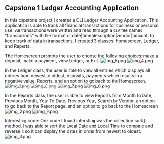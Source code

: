## Capstone 1 Ledger Accounting Application
 
In this capstone project,I created a CLI Ledger Accounting Application. This application is able to track all financial transactions for business or personal use. All transactions were written and read through a csv file named “transactions” with the format of date|time|description|vendor|amount. to keep track of data in transactions, I created 3 classes: Homescreen, Ledger, and Reports. 

The Homescreen prompts the user to choose the following choices: make a deposit, make a payment, view Ledger, or Exit. 
![img_5.png](img_5.png)
![img_4.png](img_4.png)


In the Ledger class, the user is able to view all entries which displays all entries from newest to oldest, deposits, payments which results in a negative value, Reports, and an option to go back to the Homescreen.
![img_1.png](img_1.png)
![img_6.png](img_6.png)
![img_7.png](img_7.png)
![img_8.png](img_8.png)

In the Reports class, the user is able to view Reports from Month to Date, Previous Month, Year To Date, Previous Year, Search by Vendor, an option to go back to the Report page, and an option to go back to the Homescreen
![img_2.png](img_2.png)
![img_9.png](img_9.png)


Interesting code: One code I found intersting was the collection.sort() method. I was able to sort the Local Date and Local Time to compare and reverse it so it can display the dates in order from newest to oldest.
![img_3.png](img_3.png)